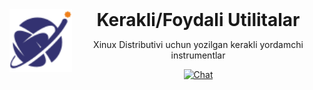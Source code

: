 <header>
<img src="https://raw.githubusercontent.com/uzinfocom-org/website/main/src/images/logo.svg" alt="logo" height="100" align="left">
<h1 style="display: inline">Kerakli/Foydali Utilitalar</a></h1>

Xinux Distributivi uchun yozilgan kerakli yordamchi instrumentlar

[![Chat](https://img.shields.io/badge/Chat-grey?style=flat-square&logo=telegram)](https://t.me/xinuxuz)

</header>